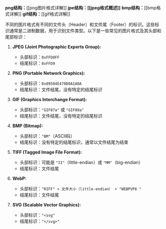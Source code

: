   
**png结构：**[[png图片格式详解]]
**jpe结构：[[jpeg格式概述]]**
**bmp结构：**[[bmp格式详解]]
**gif结构：**[[gif格式详解]]

不同的图片格式有不同的文件头（Header）和文件尾（Footer）的标识。这些标识通常是二进制数据，用于识别文件类型。以下是一些常见的图片格式及其头部和尾部标识：
1. **JPEG (Joint Photographic Experts Group):**
    - 头部标识：`0xFFD8FF`
    - 结尾标识：`0xFFD9`
2. **PNG (Portable Network Graphics):**
    
    - 头部标识：`0x89504E470D0A1A0A`
    - 结尾标识：文件结尾，没有特定的结尾标识
3. **GIF (Graphics Interchange Format):**
    
    - 头部标识：`"GIF87a"` 或 `"GIF89a"`
    - 结尾标识：文件结尾，没有特定的结尾标识
4. **BMP (Bitmap):**
    - 头部标识：`"BM"`（ASCII码）
    - 结尾标识：没有特定的结尾标识，通常以文件结尾为结束
5. **TIFF (Tagged Image File Format):**
    - 头部标识：可能是 `"II"`（little-endian）或 `"MM"`（big-endian）
    - 结尾标识：文件结尾
6. **WebP:**
    - 头部标识：`"RIFF" + 文件大小（little-endian） + "WEBPVP8 "`
    - 结尾标识：文件结尾
7. **SVG (Scalable Vector Graphics):**
    - 头部标识：`"<svg"`
    - 结尾标识：`"</svg>"`